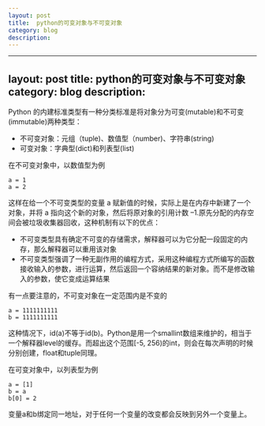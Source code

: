 ```yaml
---
layout: post
title:  python的可变对象与不可变对象
category: blog
description:
---
```


---
layout: post
title:  python的可变对象与不可变对象
category: blog
description:
---

Python 的内建标准类型有一种分类标准是将对象分为可变(mutable)和不可变(immutable)两种类型：

+ 不可变对象：元组（tuple)、数值型（number)、字符串(string)
+ 可变对象：字典型(dict)和列表型(list)

在不可变对象中，以数值型为例

    a = 1
    a = 2

这样在给一个不可变类型的变量 a 赋新值的时候，实际上是在内存中新建了一个对象，并将 a 指向这个新的对象，然后将原对象的引用计数 –1.原先分配的内存空间会被垃圾收集器回收，这种机制有以下的优点：

+ 不可变类型具有确定不可变的存储需求，解释器可以为它分配一段固定的内存，那么解释器可以重用该对象
+ 不可变类型强调了一种无副作用的编程方式，采用这种编程方式所编写的函数接收输入的参数，进行运算，然后返回一个容纳结果的新对象。而不是修改输入的参数，使它变成运算结果

有一点要注意的，不可变对象在一定范围内是不变的

    a = 1111111111
    b = 1111111111

这种情况下，id(a)不等于id(b)。Python是用一个smallint数组来维护的，相当于一个解释器level的缓存。而超出这个范围[-5, 256)的int，则会在每次声明的时候分别创建，float和tuple同理。

在可变对象中，以列表型为例

    a = [1]
    b = a
    b[0] = 2

变量a和b绑定同一地址，对于任何一个变量的改变都会反映到另外一个变量上。










